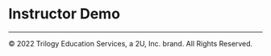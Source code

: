 # Instructor Demo

- - -

© 2022 Trilogy Education Services, a 2U, Inc. brand. All Rights Reserved.
